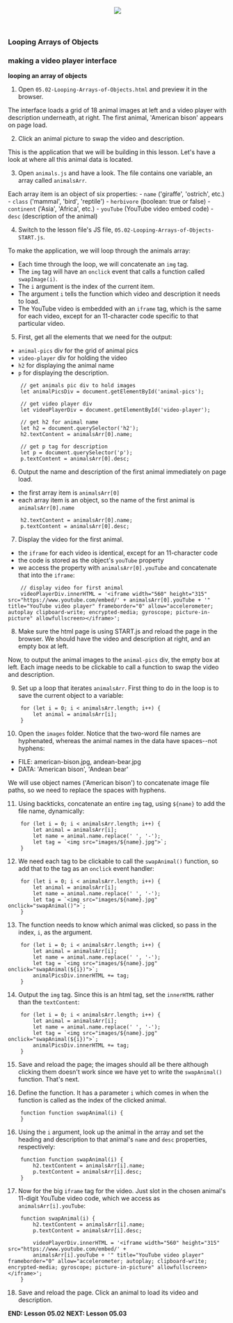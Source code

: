 <!-- ## Lesson 05.02 -->

<p align="center">
<img src="../../images/lessons/ND-JS-Bootcamp-Lesson-Banner-0502.jpg">
</p>

<br>

### Looping Arrays of Objects

### making a video player interface

**looping an array of objects**

1. Open `05.02-Looping-Arrays-of-Objects.html` and preview it in the browser.

The interface loads a grid of 18 animal images at left and a video player with description underneath, at right. The first animal, 'American bison' appears on page load.

2. Click an animal picture to swap the video and description.

This is the application that we will be building in this lesson. Let's have a look at where all this animal data is located.

3. Open `animals.js` and have a look. The file contains one variable, an array called `animalsArr`.

Each array item is an object of six properties: - `name` ('giraffe', 'ostrich', etc.) - `class` ('mammal', 'bird', 'reptile') - `herbivore` (boolean: true or false) - `continent` ('Asia', 'Africa', etc.) - `youTube` (YouTube video embed code) - `desc` (description of the animal)

4. Switch to the lesson file's JS file, `05.02-Looping-Arrays-of-Objects-START.js`.

To make the application, we will loop through the animals array:

- Each time through the loop, we will concatenate an `img` tag.
- The `img` tag will have an `onclick` event that calls a function called `swapImage(i)`.
- The `i` argument is the index of the current item.
- The argument `i` tells the function which video and description it needs to load.
- The YouTube video is embedded with an `iframe` tag, which is the same for each video, except for an 11-character code specific to that particular video.

5. First, get all the elements that we need for the output:

- `animal-pics` div for the grid of animal pics
- `video-player` div for holding the video
- `h2` for displaying the animal name
- `p` for displaying the description.

```
    // get animals pic div to hold images
    let animalPicsDiv = document.getElementById('animal-pics');

    // get video player div
    let videoPlayerDiv = document.getElementById('video-player');

    // get h2 for animal name
    let h2 = document.querySelector('h2');
    h2.textContent = animalsArr[0].name;

    // get p tag for description
    let p = document.querySelector('p');
    p.textContent = animalsArr[0].desc;
```

6. Output the name and description of the first animal immediately on page load.

- the first array item is `animalsArr[0]`
- each array item is an object, so the name of the first animal is `animalsArr[0].name`

```
    h2.textContent = animalsArr[0].name;
    p.textContent = animalsArr[0].desc;
```

7. Display the video for the first animal.

- the `iframe` for each video is identical, except for an 11-character code
- the code is stored as the object's `youTube` property
- we access the property with `animalsArr[0].youTube` and concatenate that into the `iframe`:

```
    // display video for first animal
    videoPlayerDiv.innerHTML = '<iframe width="560" height="315" src="https://www.youtube.com/embed/' + animalsArr[0].youTube + '" title="YouTube video player" frameborder="0" allow="accelerometer; autoplay clipboard-write; encrypted-media; gyroscope; picture-in-picture" allowfullscreen></iframe>';
```

8. Make sure the html page is using START.js and reload the page in the browser. We should have the video and description at right, and an empty box at left.

Now, to output the animal images to the `animal-pics` div, the empty box at left. Each image needs to be clickable to call a function to swap the video and description.

9. Set up a loop that iterates `animalsArr`. First thing to do in the loop is to save the current object to a variable:

```
    for (let i = 0; i < animalsArr.length; i++) {
        let animal = animalsArr[i];
    }
```

10. Open the `images` folder. Notice that the two-word file names are hyphenated, whereas the animal names in the data have spaces--not hyphens:

- FILE: american-bison.jpg, andean-bear.jpg
- DATA: 'American bison', 'Andean bear'

We will use object names ('American bison') to concatenate image file paths, so we need to replace the spaces with hyphens.

11. Using backticks, concatenate an entire `img` tag,
    using `${name}` to add the file name, dynamically:

```
    for (let i = 0; i < animalsArr.length; i++) {
        let animal = animalsArr[i];
        let name = animal.name.replace(' ', '-');
        let tag = `<img src="images/${name}.jpg">`;
    }
```

12. We need each tag to be clickable to call the `swapAnimal()` function, so add that to the tag as an `onclick` event handler:

```
    for (let i = 0; i < animalsArr.length; i++) {
        let animal = animalsArr[i];
        let name = animal.name.replace(' ', '-');
        let tag = `<img src="images/${name}.jpg" onclick="swapAnimal()">`;
    }
```

13. The function needs to know which animal was clicked, so pass in the index, `i`, as the argument.

```
    for (let i = 0; i < animalsArr.length; i++) {
        let animal = animalsArr[i];
        let name = animal.name.replace(' ', '-');
        let tag = `<img src="images/${name}.jpg" onclick="swapAnimal(${i})">`;
        animalPicsDiv.innerHTML += tag;
    }
```

14. Output the `img` tag. Since this is an html tag, set the `innerHTML` rather than the `textContent`:

```
    for (let i = 0; i < animalsArr.length; i++) {
        let animal = animalsArr[i];
        let name = animal.name.replace(' ', '-');
        let tag = `<img src="images/${name}.jpg" onclick="swapAnimal(${i})">`;
        animalPicsDiv.innerHTML += tag;
    }
```

15. Save and reload the page; the images should all be there although clicking them doesn't work since we have yet to write the `swapAnimal()` function. That's next.

16. Define the function. It has a parameter `i` which comes in when the function is called as the index of the clicked animal.

```
    function function swapAnimal(i) {
    }
```

16. Using the `i` argument, look up the animal in the array and set the heading and description to that animal's `name` and `desc` properties, respectively:

```
    function function swapAnimal(i) {
        h2.textContent = animalsArr[i].name;
        p.textContent = animalsArr[i].desc;
    }
```

17. Now for the big `iframe` tag for the video. Just slot in the chosen animal's 11-digit YouTube video code, which we access as `animalsArr[i].youTube`:

```
    function swapAnimal(i) {
        h2.textContent = animalsArr[i].name;
        p.textContent = animalsArr[i].desc;

        videoPlayerDiv.innerHTML = '<iframe width="560" height="315" src="https://www.youtube.com/embed/' +
        animalsArr[i].youTube + '" title="YouTube video player" frameborder="0" allow="accelerometer; autoplay; clipboard-write; encrypted-media; gyroscope; picture-in-picture" allowfullscreen></iframe>';
    }
```

18. Save and reload the page. Click an animal to load its video and description.

**END: Lesson 05.02**
**NEXT: Lesson 05.03**
